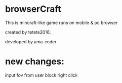 # browserCraft
This is mincraft-like game runs on mobile & pc browser

created by tetete2016;

developed by ama-coder

# new changes:
input fov from user
block right click
